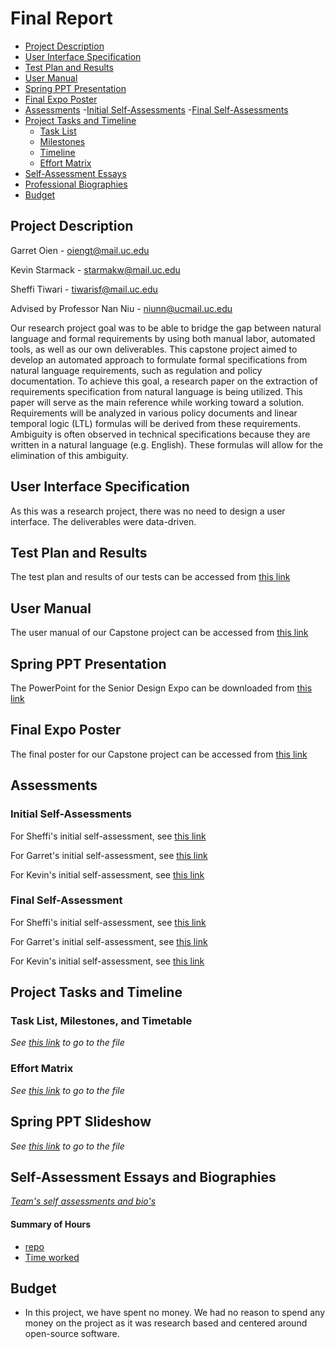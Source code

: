 # Final Report

 - [Project Description](#project-description)
 - [User Interface Specification](#user-interface-specification)
 - [Test Plan and Results](#test-plan-and-results)
 - [User Manual](#user-manual)
 - [Spring PPT Presentation](#spring-ppt-presentation)
 - [Final Expo Poster](#final-expo-poster)
 - [Assessments](#assessments)
    -[Initial Self-Assessments](#initial-self-assessments)
    -[Final Self-Assessments](#final-self-assessments)
 - [Project Tasks and Timeline](#project-tasks-and-timeline)
    - [Task List](#task-list)
    - [Milestones](#milestones)
    - [Timeline](#timeline)
    - [Effort Matrix](#effort-matrix)
 - [Self-Assessment Essays](#self-assessment-essays)
 - [Professional Biographies](#professional-biographies)
 - [Budget](#budget)

## Project Description

Garret Oien - oiengt@mail.uc.edu

Kevin Starmack - starmakw@mail.uc.edu

Sheffi Tiwari - tiwarisf@mail.uc.edu

Advised by Professor Nan Niu - niunn@ucmail.uc.edu

Our research project goal was to be able to bridge the gap between natural language and formal requirements by using both manual labor, automated tools, as well as our own deliverables. This capstone project aimed to develop an automated approach to formulate formal specifications from natural language requirements, such as regulation and policy documentation. To achieve this goal, a research paper on the extraction of requirements specification from natural language is being utilized. This paper will serve as the main reference while working toward a solution. Requirements will be analyzed in various policy documents and linear temporal logic (LTL) formulas will be derived from these requirements. Ambiguity is often observed in technical specifications because they are written in a natural language (e.g. English). These formulas will allow for the elimination of this ambiguity.

## User Interface Specification

As this was a research project, there was no need to design a user interface. The deliverables were data-driven.

## Test Plan and Results

The test plan and results of our tests can be accessed from [this link](https://github.com/NLP-with-GKS/Senior-Design/blob/master/Test_Plan_and_Results.pdf)

## User Manual

The user manual of our Capstone project can be accessed from [this link](https://github.com/NLP-with-GKS/Senior-Design/blob/master/2021%20User%20Guide/User-Guide.md)

## Spring PPT Presentation

The PowerPoint for the Senior Design Expo can be downloaded from [this link](https://github.com/NLP-with-GKS/Senior-Design/blob/master/Expo%20Slidedeck.pptx)

## Final Expo Poster

The final poster for our Capstone project can be accessed from [this link](https://github.com/NLP-with-GKS/Senior-Design/blob/master/Senior%20Design%20-%20Poster.pdf)

## Assessments
### Initial Self-Assessments
For Sheffi's initial self-assessment, see [this link]()

For Garret's initial self-assessment, see [this link](https://github.com/NLP-with-GKS/Senior-Design/blob/master/Classwork-Homework/Garret%20Oien_Individual%20Capstone%20Assessment.md)

For Kevin's initial self-assessment, see [this link](https://github.com/NLP-with-GKS/Senior-Design/blob/master/Classwork-Homework/Kevin-SelfAssessment.md)

### Final Self-Assessment
For Sheffi's initial self-assessment, see [this link]()

For Garret's initial self-assessment, see [this link]()

For Kevin's initial self-assessment, see [this link]()

## Project Tasks and Timeline

### Task List, Milestones, and Timetable
_See [this link](https://github.com/NLP-with-GKS/Senior-Design/blob/master/Timeline%20and%20Matrix.pdf) to go to the file_

### Effort Matrix
_See [this link](https://github.com/NLP-with-GKS/Senior-Design/blob/master/Classwork-Homework/effort-matrix.PNG) to go to the file_

## Spring PPT Slideshow
_See [this link](https://github.com/NLP-with-GKS/Senior-Design/blob/master/Expo%20Slidedeck(1).pptx) to go to the file_

## Self-Assessment Essays and Biographies
_[Team's self assessments and bio's](https://github.com/NLP-with-GKS/Senior-Design/tree/master/Classwork-Homework)_

#### Summary of Hours

- [repo](https://github.com/NLP-with-GKS/Senior-Design) 
- [Time worked](https://github.com/NLP-with-GKS/Senior-Design/blob/master/Classwork-Homework/effort-matrix.PNG)

## Budget

* In this project, we have spent no money.  We had no reason to spend any money on the project as it was research based and centered around open-source software.
